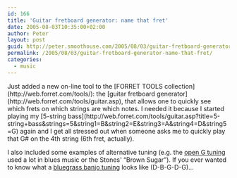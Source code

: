 ```yaml
---
id: 166
title: 'Guitar fretboard generator: name that fret'
date: 2005-08-03T10:35:00+02:00
author: Peter
layout: post
guid: http://peter.smoothouse.com/2005/08/03/guitar-fretboard-generator-name-that-fret/
permalink: /2005/08/03/guitar-fretboard-generator-name-that-fret/
categories:
  - music
---
```

<img style="float: right" src="/blog/uploaded_images/fretboard-798920.jpg" border="0" alt="" />  
Just added a new on-line tool to the [FORRET TOOLS collection](http://web.forret.com/tools/):  
the [guitar fretboard generator](http://web.forret.com/tools/guitar.asp), that allows one to quickly see which frets on which strings are which notes. I needed it because I started playing my [5-string bass](http://web.forret.com/tools/guitar.asp?title=5-string+bass&strings=5&string1=B&string2=E&string3=A&string4=D&string5=G) again and I get all stressed out when someone asks me to quickly play that G# on the 4th string (6th fret, actually).

I also included some examples of alternative tuning (e.g. the [open G tuning](http://web.forret.com/tools/guitar.asp?title=open+G+tuning&strings=6&string1=D&string2=G&string3=D&string4=G&string5=B&string6=D) used a lot in blues music or the Stones' &#8220;Brown Sugar&#8221;). If you ever wanted to know what a [bluegrass banjo tuning](http://web.forret.com/tools/guitar.asp?title=5-string+banjo&strings=5&string1=D&string2=B&string3=G&string4=D&string5=G) looks like (D-B-G-D-G)&#8230;